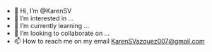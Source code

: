 - 👋 Hi, I’m @KarenSV
- 👀 I’m interested in ...
- 🌱 I’m currently learning ...
- 💞️ I’m looking to collaborate on ...
- 📫 How to reach me on my email KarenSVazquez007@gmail.com

<!---
KarenSV/KarenSV is a ✨ special ✨ repository because its `README.md` (this file) appears on your GitHub profile.
You can click the Preview link to take a look at your changes.
--->

